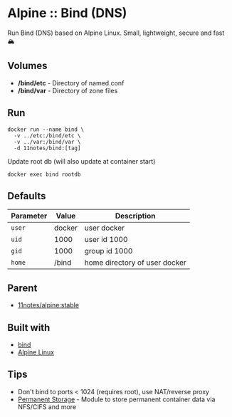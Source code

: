 # Alpine :: Bind (DNS)
Run Bind (DNS) based on Alpine Linux. Small, lightweight, secure and fast 🏔️

## Volumes
* **/bind/etc** - Directory of named.conf
* **/bind/var** - Directory of zone files

## Run
```shell
docker run --name bind \
  -v ../etc:/bind/etc \
  -v ../var:/bind/var \
  -d 11notes/bind:[tag]
```

Update root db (will also update at container start)
```shell
docker exec bind rootdb
```

## Defaults
| Parameter | Value | Description |
| --- | --- | --- |
| `user` | docker | user docker |
| `uid` | 1000 | user id 1000 |
| `gid` | 1000 | group id 1000 |
| `home` | /bind | home directory of user docker |

## Parent
* [11notes/alpine:stable](https://github.com/11notes/docker-alpine)

## Built with
* [bind](https://www.isc.org/downloads/bind)
* [Alpine Linux](https://alpinelinux.org)

## Tips
* Don't bind to ports < 1024 (requires root), use NAT/reverse proxy
* [Permanent Storage](https://github.com/11notes/alpine-docker-netshare) - Module to store permanent container data via NFS/CIFS and more